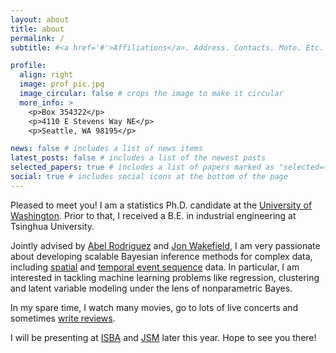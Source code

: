 ```yaml
---
layout: about
title: about
permalink: /
subtitle: #<a href='#'>Affiliations</a>. Address. Contacts. Moto. Etc.

profile:
  align: right
  image: prof_pic.jpg
  image_circular: false # crops the image to make it circular
  more_info: >
    <p>Box 354322</p>
    <p>4110 E Stevens Way NE</p>
    <p>Seattle, WA 98195</p>

news: false # includes a list of news items
latest_posts: false # includes a list of the newest posts
selected_papers: true # includes a list of papers marked as "selected={true}"
social: true # includes social icons at the bottom of the page
---
```


Pleased to meet you! I am a statistics Ph.D. candidate at the [University of Washington](https://stat.uw.edu/). Prior to that, I received a B.E. in industrial engineering at Tsinghua University.

Jointly advised by [Abel Rodriguez](https://sites.stat.washington.edu/people/abelrod/Home.html) and [Jon Wakefield](https://faculty.washington.edu/jonno/), I am very passionate about developing scalable Bayesian inference methods for complex data, including [spatial](https://arxiv.org/abs/2309.13270) and [temporal event sequence](https://link.springer.com/article/10.1007/s11222-024-10392-x) data. In particular, I am interested in tackling machine learning problems like regression, clustering and latent variable modeling under the lens of nonparametric Bayes. 

In my spare time, I watch many movies, go to lots of live concerts and sometimes [write reviews](https://xavj.wordpress.com/).

I will be presenting at [ISBA](https://www.unive.it/web/en/2208/home) and [JSM](https://ww2.amstat.org/meetings/jsm/2024/) later this year. Hope to see you there!
